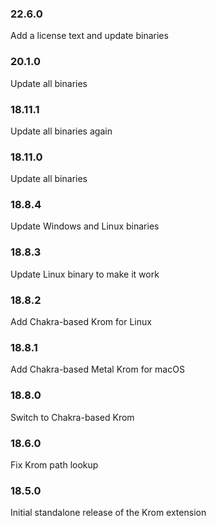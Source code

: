 ### 22.6.0

Add a license text and update binaries

### 20.1.0

Update all binaries

### 18.11.1

Update all binaries again

### 18.11.0

Update all binaries

### 18.8.4

Update Windows and Linux binaries

### 18.8.3

Update Linux binary to make it work

### 18.8.2

Add Chakra-based Krom for Linux

### 18.8.1

Add Chakra-based Metal Krom for macOS

### 18.8.0

Switch to Chakra-based Krom

### 18.6.0

Fix Krom path lookup

### 18.5.0

Initial standalone release of the Krom extension
